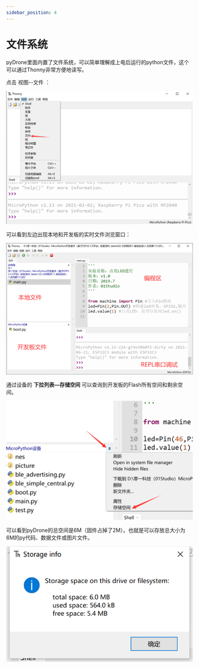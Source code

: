 ```yaml
---
sidebar_position: 4
---
```


# 文件系统

pyDrone里面内置了文件系统，可以简单理解成上电后运行的python文件，这个可以通过Thonny非常方便地读写。

点击 视图--文件 ：

![file_system1](./img/file_system/file_system1.png)

可以看到左边出现本地和开发板的实时文件浏览窗口：

![file_system1](./img/file_system/file_system2.png)

通过设备的 **下拉列表—存储空间** 可以查询到开发板的Flash所有空间和剩余空间。

![file_system1](./img/file_system/file_system3.png)

可以看到pyDrone的总空间是6M（固件占掉了2M）。也就是可以存放总大小为6M的py代码、数据文件或图片文件。

![file_system1](./img/file_system/file_system4.png)